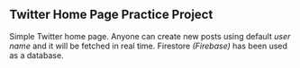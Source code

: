 ## Twitter Home Page Practice Project

Simple Twitter home page. Anyone can create new posts using default _user name_ and it will be fetched in real time. Firestore _(Firebase)_ has been used as a database.
